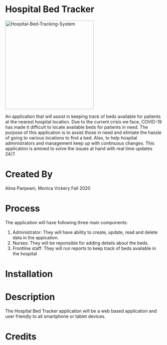# Hospital Bed Tracker

<img width="282" alt="Hospital-Bed-Tracking-System" src="https://user-images.githubusercontent.com/58013630/99914776-c29e3c80-2ccd-11eb-9902-301c0c6b4e89.PNG">

An application that will assist in keeping track of beds available for patients at the nearest hospital location. Due to the current crisis we face, COVID-19 has made it difficult to locate available beds for patients in need. The purpose of this application is to assist those in need and elimiate the hassle of going to various locations to find a bed. Also, to help hospital administrators and management keep up with continuous changes. This application is amined to solve the issues at hand with real time updates 24/7.

# Created By
Alina Panjwani,
Monica Vickery Fall 2020

# Process
The application will have following three main components:
1. Administrator: They will have ability to create, update, read and delete data in the appication. 
2. Nurses: They will be reponsible for adding details about the beds.
3. Frontline staff: They will run reports to keep track of beds available in the hospital

# Installation
 

# Description
 The Hospital Bed Tracker application will be a web based application and user friendly to all smartphone or tablet devices.

# Credits
